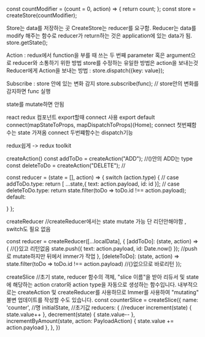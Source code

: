 
const countModifier = (count = 0, action) => {
  return count;
};
const store = createStore(countModifier);

Store는 data를 저장하는 곳
CreateStore는 reducer를 요구함.
Reducer는 data를 modify 해주는 함수로 reducer가 return하는 것은 application에 있는 data가 됨.
store.getState();

Action : redux에서 function을 부를 때 쓰는 두 번째 parameter 혹은 argument으로 reducer와 소통하기 위한 방법
store를 수정하는 유일한 방법은 action을 보내는것
Reducer에게 Action을 보내는 방법 : store.dispatch({key: value});

Subscribe : store 안에 있는 변화 감지
store.subscribe(func); // store안의 변화를 감지하면 func 실행

state를 mutate하면 안됨



react redux
컴포넌트 export할때 connect 사용
export default connect(mapStateToProps, mapDispatchToProps)(Home);
connect 첫번쨰함수는 state 가져옴
connect 두번쨰함수는 dispatch기능


redux쉽게 -> redux toolkit

createAction()
const addToDo = createAction("ADD");	//()안의 ADD는 type
const deleteToDo = createAction("DELETE");	//

const reducer = (state = [], action) => {
  switch (action.type) {	//
    case addToDo.type:
      return [ ...state,{ text: action.payload, id: id }];		//
    case deleteToDo.type:
      return state.filter(toDo => toDo.id !== action.payload);
    default:
	
  }
};

createReducer	//createReducer에서는 state mutate 가능 단 리던안해야함 , switch도 필요 없음

const reducer = createReducer([...localData], {
  [addToDo]: (state, action) => {	//{}있고 리턴없음
    state.push({ text: action.payload, id: Date.now() });	//push로 mutate하지만 뒤에서 immer가 작업
  },
  [deleteToDo]: (state, action) => state.filter(toDo => toDo.id !== action.payload)	//{}없으므로 바로리턴
});


createSlice //초기 state, reducer 함수의 객체, "slice 이름"을 받아 리듀서 및 state에 해당하는 action crator와 action type을 자동으로 생성하는 함수입니다.
내부적으로는 createAction 및 createReducer를 사용하므로 Immer를 사용하여 "mutating" 불변 업데이트를 작성할 수도 있습니다.
const counterSlice = createSlice({
  name: 'counter',	//명
  initialState,		//초기값
  reducers: {		//reducer
    increment(state) {
      state.value++
    },
    decrement(state) {
      state.value--
    },
    incrementByAmount(state, action: PayloadAction<number>) {
      state.value += action.payload
    },
  },
})
